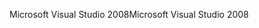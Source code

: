 <span data-ttu-id="14719-101">Microsoft Visual Studio 2008</span><span class="sxs-lookup"><span data-stu-id="14719-101">Microsoft Visual Studio 2008</span></span>